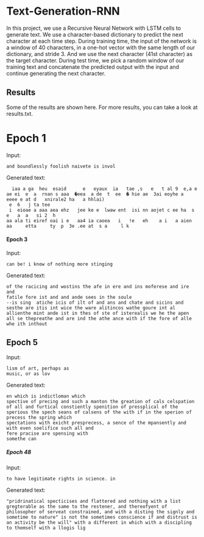 # Text-Generation-RNN
In this project, we use a Recursive Neural Network with LSTM cells to generate text. We use a character-based dictionary to predict the next character at each time step.
During training time, the input of the network is a window of 40 characters, in a one-hot vector with the same length of our dictionary, and stride 3. And we use the next character (41st character) as the target character.
During test time, we pick a random window of our training text and concatenate the predicted output with the input and continue generating the next character.

## Results
Some of the results are shown here. For more results, you can take a look at results.txt. 


Epoch 1
======
Input: 
```
and boundlessly foolish naivete is invol
```
Generated text: 
```
  iaa a ga  heu  esaid      e   eyaux  ia   tae ,s   e   t al 9  e,a e     ae ei  e  a  rnan s aaa  �eea  a de  t  ee  � hie ae  3ai eoyhe a  eeee e at d   xnirale2 ha   a hhlai)
 e  6   j ta tee
 i  eioae a aaa aea ehz   jee ke e  lwaw ent  isi nn aojet c ee ha  s  e   a  a   si 2  h
aa ala ti eiref oai i e   aa4 ia caoea   i   !e   eh    a i   a aien aa     etta     ty  p  3e .ee at  s a     l k
```


#### Epoch 3
Input: 
```
can be! i know of nothing more stinging
```
Generated text: 
```
of the racicing and wostins the afe in ere and ins moferese and ire and
fatile fore ist and and ande sees in the soule
--is sing  atiche icis of ilt of and ans and chate and sicins and sesthe are itis int wice the ware alitincos wathe goure int al allienthe mint ande ist in thes of ste of isterealis we he the apen all se thepreathe and are ind the athe ance with if the fore of alle whe ith inthout
```


Epoch 5
------
Input: 
```
lism of art, perhaps as
music, or as lov
```
Generated text: 
```
en which is indictloman which
spective of precing and such a manton the greation of cals celspation of all and furtical constiently spenition of pressplical of the sperious the spech seans of calsens of the with if in the sperion of precess the spring which
spectations with exicht presprecess, a sence of the mpansently and with even soelifice such all and
fere pracise are spensing with
somethe can
```


##### Epoch 48
Input: 
```
to have legitimate rights in science. in
```

Generated text: 

``` the sense in their distrust is the
"pridrinatical specticises and flattered and nothing with a list
gregterable as the same to the restener, and thereofyent of philosopher of serveat constrained, and with a disting the signly and sometime to nature" is not the sometimes conscience if and distrust is an activity be the will" with a different in which with a discipling to themself with a llogis lig
```

